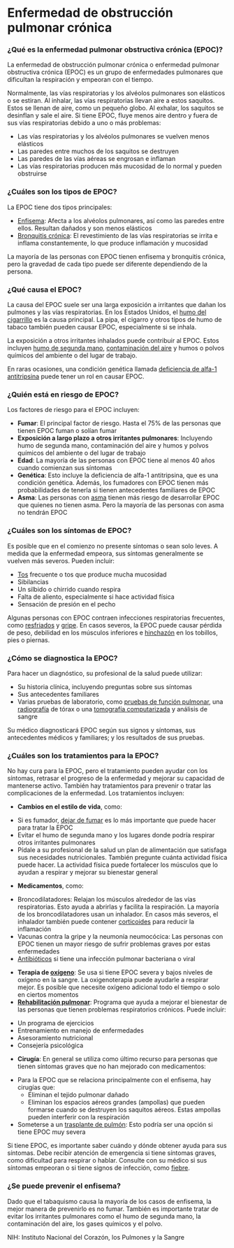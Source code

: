 Enfermedad de obstrucción pulmonar crónica
==========================================


### ¿Qué es la enfermedad pulmonar obstructiva crónica (EPOC)?


La enfermedad de obstrucción pulmonar crónica o enfermedad pulmonar obstructiva crónica (EPOC) es un grupo de enfermedades pulmonares que dificultan la respiración y empeoran con el tiempo. 


Normalmente, las vías respiratorias y los alvéolos pulmonares son elásticos o se estiran. Al inhalar, las vías respiratorias llevan aire a estos saquitos. Estos se llenan de aire, como un pequeño globo. Al exhalar, los saquitos se desinflan y sale el aire. Si tiene EPOC, fluye menos aire dentro y fuera de sus vías respiratorias debido a uno o más problemas:

* Las vías respiratorias y los alvéolos pulmonares se vuelven menos elásticos
* Las paredes entre muchos de los saquitos se destruyen
* Las paredes de las vías aéreas se engrosan e inflaman
* Las vías respiratorias producen más mucosidad de lo normal y pueden obstruirse


### ¿Cuáles son los tipos de EPOC?


La EPOC tiene dos tipos principales:

* [Enfisema](https://medlineplus.gov/spanish/emphysema.html): Afecta a los alvéolos pulmonares, así como las paredes entre ellos. Resultan dañados y son menos elásticos
* [Bronquitis crónica](https://medlineplus.gov/spanish/chronicbronchitis.html): El revestimiento de las vías respiratorias se irrita e inflama constantemente, lo que produce inflamación y mucosidad


La mayoría de las personas con EPOC tienen enfisema y bronquitis crónica, pero la gravedad de cada tipo puede ser diferente dependiendo de la persona. 


### ¿Qué causa el EPOC?


La causa del EPOC suele ser una larga exposición a irritantes que dañan los pulmones y las vías respiratorias. En los Estados Unidos, el [humo del cigarrillo](https://medlineplus.gov/spanish/smoking.html) es la causa principal. La pipa, el cigarro y otros tipos de humo de tabaco también pueden causar EPOC, especialmente si se inhala. 


La exposición a otros irritantes inhalados puede contribuir al EPOC. Estos incluyen [humo de segunda mano](https://medlineplus.gov/spanish/secondhandsmoke.html), [contaminación del aire](https://medlineplus.gov/spanish/airpollution.html) y humos o polvos químicos del ambiente o del lugar de trabajo. 


En raras ocasiones, una condición genética llamada [deficiencia de alfa-1 antitripsina](https://medlineplus.gov/spanish/alpha1antitrypsindeficiency.html) puede tener un rol en causar EPOC. 


### ¿Quién está en riesgo de EPOC?


 Los factores de riesgo para el EPOC incluyen:

* **Fumar**: El principal factor de riesgo. Hasta el 75% de las personas que tienen EPOC fuman o solían fumar
* **Exposición a largo plazo a otros irritantes pulmonares**: Incluyendo humo de segunda mano, contaminación del aire y humos y polvos químicos del ambiente o del lugar de trabajo
* **Edad**: La mayoría de las personas con EPOC tiene al menos 40 años cuando comienzan sus síntomas
* **Genética**: Esto incluye la deficiencia de alfa-1 antitripsina, que es una condición genética. Además, los fumadores con EPOC tienen más probabilidades de tenerla si tienen antecedentes familiares de EPOC
* **Asma**: Las personas con [asma](https://medlineplus.gov/spanish/asthma.html) tienen más riesgo de desarrollar EPOC que quienes no tienen asma. Pero la mayoría de las personas con asma no tendrán EPOC


### ¿Cuáles son los síntomas de EPOC?


Es posible que en el comienzo no presente síntomas o sean solo leves. A medida que la enfermedad empeora, sus síntomas generalmente se vuelven más severos. Pueden incluir:

* [Tos](https://medlineplus.gov/spanish/cough.html) frecuente o tos que produce mucha mucosidad
* Sibilancias
* Un silbido o chirrido cuando respira
* Falta de aliento, especialmente si hace actividad física
* Sensación de presión en el pecho


Algunas personas con EPOC contraen infecciones respiratorias frecuentes, como [resfriados](https://medlineplus.gov/spanish/commoncold.html)  y [gripe](https://medlineplus.gov/spanish/flu.html). En casos severos, la EPOC puede causar pérdida de peso, debilidad en los músculos inferiores e [hinchazón](https://medlineplus.gov/spanish/edema.html)  en los tobillos, pies o piernas. 


### ¿Cómo se diagnostica la EPOC?


Para hacer un diagnóstico, su profesional de la salud puede utilizar:

* Su historia clínica, incluyendo preguntas sobre sus síntomas
* Sus antecedentes familiares
* Varias pruebas de laboratorio, como [pruebas de función pulmonar](https://medlineplus.gov/spanish/pruebas-de-laboratorio/pruebas-de-funcion-pulmonar/), una [radiografía](https://medlineplus.gov/spanish/xrays.html)  de tórax o una [tomografía computarizada](https://medlineplus.gov/spanish/ctscans.html) y análisis de sangre


Su médico diagnosticará EPOC según sus signos y síntomas, sus antecedentes médicos y familiares; y los resultados de sus pruebas. 


### ¿Cuáles son los tratamientos para la EPOC?


No hay cura para la EPOC, pero el tratamiento pueden ayudar con los síntomas, retrasar el progreso de la enfermedad y mejorar su capacidad de mantenerse activo. También hay tratamientos para prevenir o tratar las complicaciones de la enfermedad. Los tratamientos incluyen:

* **Cambios en el estilo de vida**, como:
+ Si es fumador, [dejar de fumar](https://medlineplus.gov/spanish/quittingsmoking.html) es lo más importante que puede hacer para tratar la EPOC
+ Evitar el humo de segunda mano y los lugares donde podría respirar otros irritantes pulmonares
+ Pídale a su profesional de la salud un plan de alimentación que satisfaga sus necesidades nutricionales. También pregunte cuánta actividad física puede hacer. La actividad física puede fortalecer los músculos que lo ayudan a respirar y mejorar su bienestar general

* **Medicamentos**, como:
+ Broncodilatadores: Relajan los músculos alrededor de las vías respiratorias. Esto ayuda a abrirlas y facilita la respiración. La mayoría de los broncodilatadores usan un inhalador. En casos más severos, el inhalador también puede contener [corticoides](https://medlineplus.gov/spanish/steroids.html) para reducir la inflamación
+ Vacunas contra la gripe y la neumonía neumocócica: Las personas con EPOC tienen un mayor riesgo de sufrir problemas graves por estas enfermedades
+ [Antibióticos](https://medlineplus.gov/spanish/antibiotics.html) si tiene una infección pulmonar bacteriana o viral

* **Terapia de [oxígeno](https://medlineplus.gov/spanish/oxygentherapy.html)**: Se usa si tiene EPOC severa y bajos niveles de oxígeno en la sangre. La oxigenoterapia puede ayudarle a respirar mejor. Es posible que necesite oxígeno adicional todo el tiempo o solo en ciertos momentos
* **[Rehabilitación pulmonar](https://medlineplus.gov/spanish/pulmonaryrehabilitation.html)**: Programa que ayuda a mejorar el bienestar de las personas que tienen problemas respiratorios crónicos. Puede incluir:
+ Un programa de ejercicios
+ Entrenamiento en manejo de enfermedades
+ Asesoramiento nutricional
+ Consejería psicológica

* **Cirugía**: En general se utiliza como último recurso para personas que tienen síntomas graves que no han mejorado con medicamentos:
+ Para la EPOC que se relaciona principalmente con el enfisema, hay cirugías que:
	- Eliminan el tejido pulmonar dañado
	- Eliminan los espacios aéreos grandes (ampollas) que pueden formarse cuando se destruyen los saquitos aéreos. Estas ampollas pueden interferir con la respiración
+ Someterse a un [trasplante de pulmón](https://medlineplus.gov/spanish/lungtransplantation.html): Esto podría ser una opción si tiene EPOC muy severa


Si tiene EPOC, es importante saber cuándo y dónde obtener ayuda para sus síntomas. Debe recibir atención de emergencia si tiene síntomas graves, como dificultad para respirar o hablar. Consulte con su médico si sus síntomas empeoran o si tiene signos de infección, como [fiebre](https://medlineplus.gov/spanish/fever.html). 


### ¿Se puede prevenir el enfisema?


Dado que el tabaquismo causa la mayoría de los casos de enfisema, la mejor manera de prevenirlo es no fumar. También es importante tratar de evitar los irritantes pulmonares como el humo de segunda mano, la contaminación del aire, los gases químicos y el polvo. 


NIH: Instituto Nacional del Corazón, los Pulmones y la Sangre

